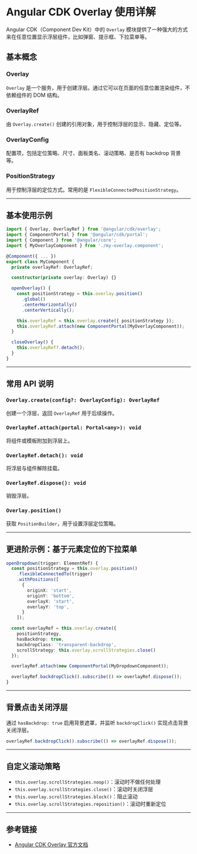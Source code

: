
# Angular CDK Overlay 使用详解

Angular CDK（Component Dev Kit）中的 `Overlay` 模块提供了一种强大的方式来在任意位置显示浮层组件，比如弹窗、提示框、下拉菜单等。

## 基本概念

### Overlay
`Overlay` 是一个服务，用于创建浮层。通过它可以在页面的任意位置渲染组件，不依赖组件的 DOM 结构。

### OverlayRef
由 `Overlay.create()` 创建的引用对象，用于控制浮层的显示、隐藏、定位等。

### OverlayConfig
配置项，包括定位策略、尺寸、面板类名、滚动策略、是否有 backdrop 背景等。

### PositionStrategy
用于控制浮层的定位方式。常用的是 `FlexibleConnectedPositionStrategy`。

---

## 基本使用示例

```ts
import { Overlay, OverlayRef } from '@angular/cdk/overlay';
import { ComponentPortal } from '@angular/cdk/portal';
import { Component } from '@angular/core';
import { MyOverlayComponent } from './my-overlay.component';

@Component({ ... })
export class MyComponent {
  private overlayRef: OverlayRef;

  constructor(private overlay: Overlay) {}

  openOverlay() {
    const positionStrategy = this.overlay.position()
      .global()
      .centerHorizontally()
      .centerVertically();

    this.overlayRef = this.overlay.create({ positionStrategy });
    this.overlayRef.attach(new ComponentPortal(MyOverlayComponent));
  }

  closeOverlay() {
    this.overlayRef?.detach();
  }
}
```

---

## 常用 API 说明

### `Overlay.create(config?: OverlayConfig): OverlayRef`
创建一个浮层，返回 `OverlayRef` 用于后续操作。

### `OverlayRef.attach(portal: Portal<any>): void`
将组件或模板附加到浮层上。

### `OverlayRef.detach(): void`
将浮层与组件解除挂载。

### `OverlayRef.dispose(): void`
销毁浮层。

### `Overlay.position()`
获取 `PositionBuilder`，用于设置浮层定位策略。

---

## 更进阶示例：基于元素定位的下拉菜单

```typescript
openDropdown(trigger: ElementRef) {
  const positionStrategy = this.overlay.position()
    .flexibleConnectedTo(trigger)
    .withPositions([
      {
        originX: 'start',
        originY: 'bottom',
        overlayX: 'start',
        overlayY: 'top',
      }
    ]);

  const overlayRef = this.overlay.create({
    positionStrategy,
    hasBackdrop: true,
    backdropClass: 'transparent-backdrop',
    scrollStrategy: this.overlay.scrollStrategies.close()
  });

  overlayRef.attach(new ComponentPortal(MyDropdownComponent));

  overlayRef.backdropClick().subscribe(() => overlayRef.dispose());
}
```

---

## 背景点击关闭浮层

通过 `hasBackdrop: true` 启用背景遮罩，并监听 `backdropClick()` 实现点击背景关闭浮层。

```ts
overlayRef.backdropClick().subscribe(() => overlayRef.dispose());
```

---

## 自定义滚动策略

- `this.overlay.scrollStrategies.noop()`：滚动时不做任何处理
- `this.overlay.scrollStrategies.close()`：滚动时关闭浮层
- `this.overlay.scrollStrategies.block()`：阻止滚动
- `this.overlay.scrollStrategies.reposition()`：滚动时重新定位

---

## 参考链接

- [Angular CDK Overlay 官方文档](https://material.angular.io/cdk/overlay/overview)
